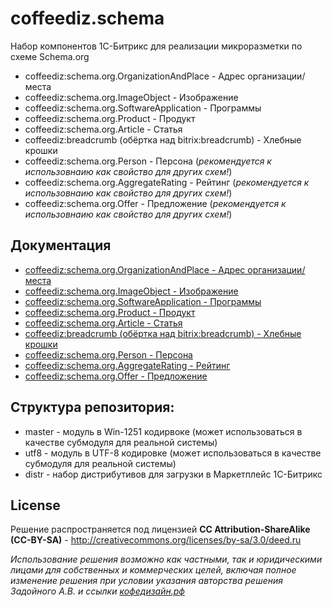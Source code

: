 # coffeediz.schema
Набор компонентов 1С-Битрикс для реализации микроразметки по схеме Schema.org


* coffeediz:schema.org.OrganizationAndPlace - Адрес организации/места
* coffeediz:schema.org.ImageObject - Изображение
* coffeediz:schema.org.SoftwareApplication - Программы
* coffeediz:schema.org.Product - Продукт
* coffeediz:schema.org.Article - Статья
* coffeediz:breadcrumb (обёртка над bitrix:breadcrumb) - Хлебные крошки
* coffeediz:schema.org.Person - Персона (*рекомендуется к использовнаию как свойство для других схем!*)
* coffeediz:schema.org.AggregateRating - Рейтинг (*рекомендуется к использовнаию как свойство для других схем!*)
* coffeediz:schema.org.Offer - Предложение (*рекомендуется к использовнаию как свойство для других схем!*)
 
Документация
-------
* [coffeediz:schema.org.OrganizationAndPlace - Адрес организации/места](http://xn--80ahcjeib4ac4d.xn--p1ai/information/about_microcathode_say_a_word_how_to_implement_microcathode_module_coffeediz_schema_on_the_website_u/#OrganizationAndPlace) 
* [coffeediz:schema.org.ImageObject - Изображение](http://xn--80ahcjeib4ac4d.xn--p1ai/information/microdesmidae_module_coffeediz_schema_for_1c_bitrix_part_2_rating_images_program/#ImageObject)
* [coffeediz:schema.org.SoftwareApplication - Программы](http://xn--80ahcjeib4ac4d.xn--p1ai/information/microdesmidae_module_coffeediz_schema_for_1c_bitrix_part_2_rating_images_program/#SoftwareApplication)
* [coffeediz:schema.org.Product - Продукт](http://xn--80ahcjeib4ac4d.xn--p1ai/information/microdesmidae_module_coffeediz_schema_for_1c_bitrix_part_3_proposals_and_product/#Product)
* [coffeediz:schema.org.Article - Статья](http://xn--80ahcjeib4ac4d.xn--p1ai/information/microdesmidae_module_coffeediz_schema_for_1c_bitrix_part_4_persons_and_articles/#Article)
* [coffeediz:breadcrumb (обёртка над bitrix:breadcrumb) - Хлебные крошки](http://xn--80ahcjeib4ac4d.xn--p1ai/information/about_microcathode_say_a_word_how_to_implement_microcathode_module_coffeediz_schema_on_the_website_u/#breadcrumb) 
* [coffeediz:schema.org.Person - Персона](http://xn--80ahcjeib4ac4d.xn--p1ai/information/microdesmidae_module_coffeediz_schema_for_1c_bitrix_part_4_persons_and_articles/#Person)
* [coffeediz:schema.org.AggregateRating - Рейтинг](http://xn--80ahcjeib4ac4d.xn--p1ai/information/microdesmidae_module_coffeediz_schema_for_1c_bitrix_part_2_rating_images_program/#AggregateRating)
* [coffeediz:schema.org.Offer - Предложение](http://xn--80ahcjeib4ac4d.xn--p1ai/information/microdesmidae_module_coffeediz_schema_for_1c_bitrix_part_3_proposals_and_product/#Offer)




Структура репозитория:
-------
* master - модуль в Win-1251 кодирвоке (может использоваться в качестве субмодуля для реальной системы)
* utf8 - модуль в UTF-8 кодировке  (может использоваться в качестве субмодуля для реальной системы)
* distr - набор дистрибутивов для загрузки в Маркетплейс 1С-Битрикс



License
-------
Решение распространяется под лицензией **CC Attribution-ShareAlike (CC-BY-SA)** - http://creativecommons.org/licenses/by-sa/3.0/deed.ru

*Использование решения возможно как частными, так и юридическими лицами для собственных и коммерческих целей, включая полное изменение решения при условии указания авторства решения Задойного А.В. и ссылки [кофедизайн.рф](http://xn--80ahcjeib4ac4d.xn--p1ai/)*
